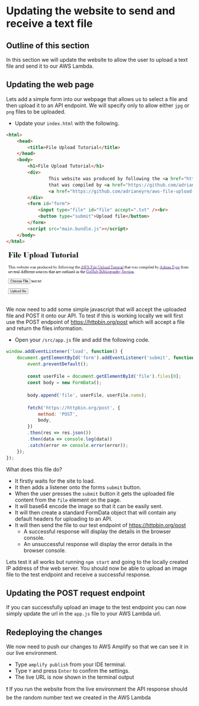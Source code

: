 # Updating the website to send and receive a text file

## Outline of this section
In this section we will update the website to allow the user to upload a text file and send it to our AWS Lambda.

## Updating the web page
Lets add a simple form into our webpage that allows us to select a file and then upload it to an API endpoint. We will specify only to allow either `jpg` or `png` files to be uploaded.

- Update your `index.html` with the following.
```html
<html>
    <head>
        <title>File Upload Tutorial</title>
    </head>
    <body>
        <h1>File Upload Tutorial</h1>
        <div>
                This website was produced by following the <a href="https://github.com/adrianeyre/aws-file-upload-tutorial">AWS File Upload Tutorial</a>
                that was compiled by <a href="https://github.com/adrianeyre">Adrian Eyre</a> from several different sources that are outlined in the
                <a href="https://github.com/adrianeyre/aws-file-upload-tutorial#Bibliography">GitHub Bibliography Section</a>.
        </div>
        <form id="form">
            <input type="file" id="file" accept=".txt" /><br>
            <button type="submit">Upload file</button>
        </form>
        <script src="main.bundle.js"></script>
    </body>
</html>
```

<a href="https://github.com/adrianeyre/aws-file-upload-tutorial/blob/master/03/images/website-01.PNG"><img src="https://github.com/adrianeyre/aws-file-upload-tutorial/blob/master/03/images/website-01.PNG" alt="website-01" width="500"/></a>

We now need to add some simple javascript that will accept the uploaded file and POST it onto our API. To test if this is working locally we will first use the POST endpoint of https://httpbin.org/post which will accept a file and return the files information.

- Open your `/src/app.js` file and add the following code.
```js
window.addEventListener('load', function() {
    document.getElementById('form').addEventListener('submit', function(event) {
        event.preventDefault();

        const userFile = document.getElementById('file').files[0];
        const body = new FormData();

        body.append('file', userFile, userFile.name);

        fetch('https://httpbin.org/post', {
            method: 'POST',
            body,
        })
        .then(res => res.json())
        .then(data => console.log(data))
        .catch(error => console.error(error));
    });
});
```

What does this file do?
- It firstly waits for the site to load.
- It then adds a listener onto the forms `submit` button.
- When the user presses the `submit` button it gets the uploaded file content from the `file` element on the page.
- It will base64 encode the image so that it can be easily sent.
- It will then create a standard FormData object that will contain any default headers for uploading to an API.
- It will then send the file to our test endpoint of https://httpbin.org/post
  - A successful response will display the details in the browser console.
  - An unsuccessful response will display the error details in the browser console.

Lets test it all works but running `npm start` and going to the locally created IP address of thw web server. You should now be able to upload an image file to the test endpoint and receive a successful response.

## Updating the POST request endpoint
If you can successfully upload an image to the test endpoint you can now simply update the url in the `app.js` file to your AWS Lambda url.

## Redeploying the changes
We now need to push our changes to AWS Amplify so that we can see it in our live environment.
- Type `amplify publish` from your IDE terminal.
- Type `Y` and press `Enter` to confirm the settings.
- The live URL is now shown in the terminal output

❗ If you run the website from the live environment the API response should be the random number text we created in the AWS Lambda